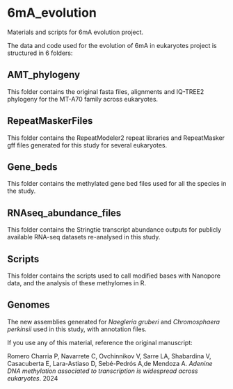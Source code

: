 # 6mA_evolution
 Materials and scripts for 6mA evolution project. 
 
 The data and code used for the evolution of 6mA in eukaryotes project is structured in 6 folders:

## AMT_phylogeny
 This folder contains the original fasta files, alignments and IQ-TREE2 phylogeny for the MT-A70 family across eukaryotes.
 
## RepeatMaskerFiles
 This folder contains the RepeatModeler2 repeat libraries and RepeatMasker gff files generated for this study for several eukaryotes.
 
## Gene_beds
 This folder contains the methylated gene bed files used for all the species in the study. 
 
## RNAseq_abundance_files
 This folder contains the Stringtie transcript abundance outputs for publicly available RNA-seq datasets re-analysed in this study. 
 
## Scripts
 This folder contains the scripts used to call modified bases with Nanopore data, and the analysis of these methylomes in R.

## Genomes
 The new assemblies generated for *Naegleria gruberi* and *Chromosphaera perkinsii* used in this study, with annotation files. 
 
If you use any of this material, reference the original manuscript: 

Romero Charria P, Navarrete C, Ovchinnikov V, Sarre LA, Shabardina V, Casacuberta E, Lara-Astiaso D, Sebé-Pedrós A,de Mendoza A. *Adenine DNA methylation associated to transcription is widespread across eukaryotes*. 2024

